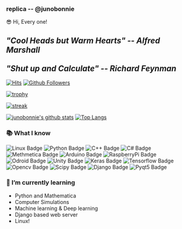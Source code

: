 ### replica -- @junobonnie

 😎 Hi, Every one!


## ***"Cool Heads but Warm Hearts" -- Alfred Marshall<br><br>"Shut up and Calculate" -- Richard Feynman***

[![Hits](https://hits.seeyoufarm.com/api/count/incr/badge.svg?url=https%3A%2F%2Fgithub.com%2Fjunobonnie)](https://github.com/junobonnie)
[![Github Followers](https://img.shields.io/github/followers/junobonnie?color=06d6a0&label=Github%20Followers&style=for-the-badge)](https://github.com/junobonnie?tab=followers)

[![trophy](https://github-profile-trophy.vercel.app/?username=junobonnie&theme=chalk&row=2&column=5)](https://github.com/ryo-ma/github-profile-trophy)

[![streak](https://github-readme-streak-stats.herokuapp.com/?user=junobonnie&theme=calm)](https://github.com/junobonnie)

[![junobonnie's github stats](https://github-readme-stats.vercel.app/api?username=junobonnie&show_icons=true&theme=dracula)](https://github.com/junobonnie)
[![Top Langs](https://github-readme-stats.vercel.app/api/top-langs/?username=junobonnie&layout=compact&langs_count=8&theme=dracula)](https://github.com/junobonnie)
### 📚 What I know
![Linux Badge](http://img.shields.io/badge/-Linux-black?style=flat-square&logo=linux)
![Python Badge](http://img.shields.io/badge/-Python-black?style=flat-square&logo=python)
![C++ Badge](http://img.shields.io/badge/-C++-black?style=flat-square&logo=c%2B%2B)
![C# Badge](http://img.shields.io/badge/-C%23-black?style=flat-square&logo=c-sharp)
![Methmetica Badge](http://img.shields.io/badge/-Mathematica-black?style=flat-square&logo=mathematica)
![Arduino Badge](http://img.shields.io/badge/-Arduino-black?style=flat-square&logo=arduino)
![RaspberryPi Badge](http://img.shields.io/badge/-Raspberry%20Pi-black?style=flat-square&logo=Raspberry-Pi)
![Odroid Badge](http://img.shields.io/badge/-Odroid-black?style=flat-square&logo=android)
![Unity Badge](http://img.shields.io/badge/-Unity-black?style=flat-square&logo=unity)
![Keras Badge](http://img.shields.io/badge/-Keras-black?style=flat-square&logo=keras)
![Tensorflow Badge](http://img.shields.io/badge/-Tensorflow-black?style=flat-square&logo=tensorflow)
![Opencv Badge](http://img.shields.io/badge/-Opencv-black?style=flat-square&logo=opencv)
![Scipy Badge](http://img.shields.io/badge/-Scipy-black?style=flat-square&logo=scipy)
![Django Badge](http://img.shields.io/badge/-Django-black?style=flat-square&logo=django)
![Pyqt5 Badge](http://img.shields.io/badge/-Pyqt5-black?style=flat-square&logo=qt)

### 🌱 I’m currently learning
- Python and Mathematica
- Computer Simulations
- Machine learning & Deep learning
- Django based web server
- Linux!
